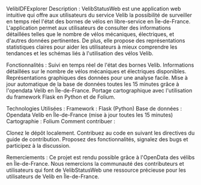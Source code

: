 VelibIDFExplorer
Description :
VelibStatusWeb est une application web intuitive qui offre aux utilisateurs du service Velib la possibilité de surveiller en temps réel l'état des bornes de vélos en libre-service en Île-de-France. L'application permet aux utilisateurs de consulter des informations détaillées telles que le nombre de vélos mécaniques, électriques, et d'autres données pertinentes. De plus, elle propose des représentations statistiques claires pour aider les utilisateurs à mieux comprendre les tendances et les schémas liés à l'utilisation des vélos Velib.

Fonctionnalités :
Suivi en temps réel de l'état des bornes Velib. Informations détaillées sur le nombre de vélos mécaniques et électriques disponibles. Représentations graphiques des données pour une analyse facile. Mise à jour automatique de la base de données toutes les 15 minutes grâce à l'opendata Velib en Île-de-France. Portage cartographique avec l'utilisation du framework Flask en Python et de Folium.

Technologies Utilisées :
Framework : Flask (Python) Base de données : Opendata Velib en Île-de-France (mise à jour toutes les 15 minutes) Cartographie : Folium Comment contribuer :

Clonez le dépôt localement.
Contribuez au code en suivant les directives du guide de contribution. Proposez des fonctionnalités, signalez des bugs et participez à la discussion.

Remerciements :
Ce projet est rendu possible grâce à l'OpenData des vélibs en Île-de-France. Nous remercions la communauté des contributeurs et utilisateurs qui font de VelibStatusWeb une ressource précieuse pour les utilisateurs de Velib en Île-de-France.
